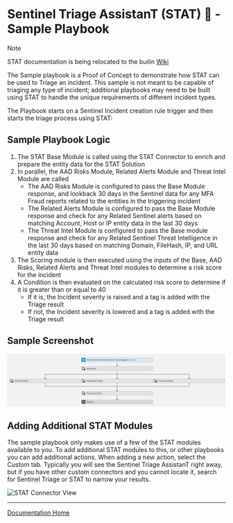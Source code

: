 # Sentinel Triage AssistanT (STAT) :hospital: - Sample Playbook

> [!NOTE]
> STAT documentation is being relocated to the builin [Wiki](https://github.com/briandelmsft/SentinelAutomationModules/wiki)

The Sample playbook is a Proof of Concept to demonstrate how STAT can be used to Triage an incident. This sample is not meant to be capable of triaging any type of incident; additional playbooks may need to be built using STAT to handle the unique requirements of different incident types.

The Playbook starts on a Sentinel Incident creation rule trigger and then starts the triage process using STAT:

## Sample Playbook Logic

1. The STAT Base Module is called using the STAT Connector to enrich and prepare the entity data for the STAT Solution
2. In parallel, the AAD Risks Module, Related Alerts Module and Threat Intel Module are called
    * The AAD Risks Module is configured to pass the Base Module response, and lookback 30 days in the Sentinel data for any MFA Fraud reports related to the entities in the triggering incident
    * The Related Alerts Module is configured to pass the Base Module response and check for any Related Sentinel alerts based on matching Account, Host or IP entity data in the last 30 days
    * The Threat Intel Module is configured to pass the Base module response and check for any Related Sentinel Threat Intelligence in the last 30 days based on matching 
    Domain, FileHash, IP, and URL entity data
3. The Scoring module is then executed using the inputs of the Base, AAD Risks, Related Alerts and Threat Intel modules to determine a risk score for the incident
3. A Condition is then evaluated on the calculated risk score to determine if it is greater than or equal to 40
    * If it is, the Incident severity is raised and a tag is added with the Triage result
    * If not, the Incident severity is lowered and a tag is added with the Triage result

## Sample Screenshot

![Screenshot of Logic Apps designer](images/sampletriage.png)

## Adding Additional STAT Modules

The sample playbook only makes use of a few of the STAT modules available to you.  To add additional STAT modules to this, or other playbooks you can add additional actions.  When adding a new action, select the Custom tab.  Typically you will see the Sentinel Triage AssistanT right away, but if you have other custom connectors and you cannot locate it, search for Sentinel Triage or STAT to narrow your results.

![STAT Connector View](images/statconnector.jpg)


---
[Documentation Home](readme.md)